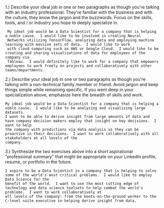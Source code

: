 1.) Describe your ideal job in one or two paragraphs as though you're talking with an industry professional. They're familiar with the business and with the culture, they know the jargon and the buzzwords. Focus on the skills, tools, and / or industry you hope to deeply specialize in.

     My ideal job would be a Data Scientist for a company that is helping a noble cause.  I would like to be involved in creating Neural
     Networks utilizing TensorFlow, analyzing data and employing machine learning with massive sets of data.  I would like to work
     with cloud computing such as AWS or Google Cloud.  I would like to be creating and sharing visualizations of data for employees of the company via
     Tableau.  I would definitely like to work for a company that empowers employees to work freely on projects and collaboratively with other teams/departments.
     
2.) Describe your ideal job in one or two paragraphs as though you're talking with a non-technical family member or friend. Avoid jargon and keep things simple while remaining specific. If you went deep in your specialization above, emphasize here the breadth of skills and work.

    My ideal job would be a Data Scientist for a company that is helping a noble cause.  I would like to be analyzing and visualizing large datasets.  
    I want to be able to derive insight from large amounts of data and have company decision makers employ that insight on key decisions.  I want to help
    the company with predictions via data analysis so they can be proactive in their decisions.  I want to work collaboratively with all stakeholders at all levels of the 
    company.  
    
3.) Synthesize the two exercises above into a short aspirational "professional summary" that might be appropriate on your LinkedIn profile, resume, or portfolio in the future.

    I aspire to be a Data Scientist in a company that is helping to solve some of the world's most critical problems.  I would like to employ Data Science for the
    benefit of the world.  I want to use the most cutting edge of technology and data science toolsets to help combat the world's problems.  I want to work collaboratively at
    all levels of the company: from the boots-on-the-ground worker to the C-level suite executive in helping derive insight from data.  
